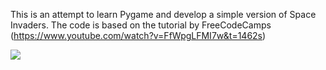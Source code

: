This is an attempt to learn Pygame and develop a simple version of Space Invaders. 
The code is based on the tutorial by FreeCodeCamps (https://www.youtube.com/watch?v=FfWpgLFMI7w&t=1462s)

![](Space%20GIF-source.gif)